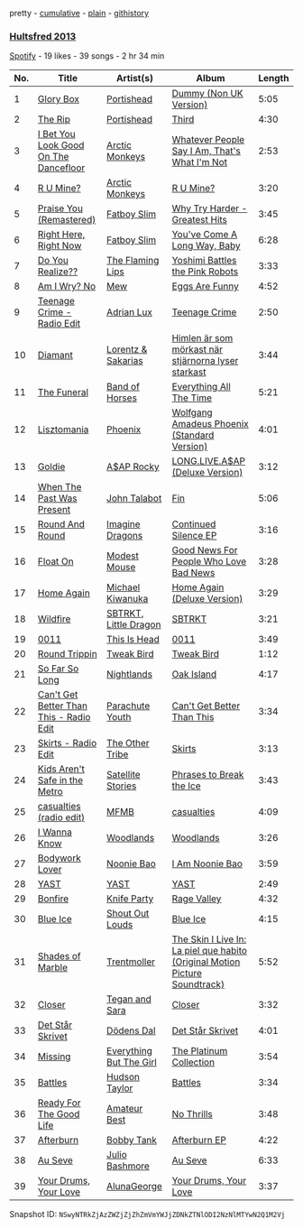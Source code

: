 pretty - [cumulative](/playlists/cumulative/0pTJgTL7GIhxto5z35Rfwu.md) - [plain](/playlists/plain/0pTJgTL7GIhxto5z35Rfwu) - [githistory](https://github.githistory.xyz/mackorone/spotify-playlist-archive/blob/main/playlists/plain/0pTJgTL7GIhxto5z35Rfwu)

### [Hultsfred 2013](https://open.spotify.com/playlist/0pTJgTL7GIhxto5z35Rfwu)

> 

[Spotify](https://open.spotify.com/user/spotify) - 19 likes - 39 songs - 2 hr 34 min

| No. | Title | Artist(s) | Album | Length |
|---|---|---|---|---|
| 1 | [Glory Box](https://open.spotify.com/track/68oUQRwGJGExtkpaSvSbgb) | [Portishead](https://open.spotify.com/artist/6liAMWkVf5LH7YR9yfFy1Y) | [Dummy \(Non UK Version\)](https://open.spotify.com/album/3gxOtUSRzweDWBKlpj7cG6) | 5:05 |
| 2 | [The Rip](https://open.spotify.com/track/4kOy7M6eT5kYJCZxh0c6Lh) | [Portishead](https://open.spotify.com/artist/6liAMWkVf5LH7YR9yfFy1Y) | [Third](https://open.spotify.com/album/18JyZd2XLdT2rmekw6EwoS) | 4:30 |
| 3 | [I Bet You Look Good On The Dancefloor](https://open.spotify.com/track/0S7zL7ae0KpOSPKeFQpHo8) | [Arctic Monkeys](https://open.spotify.com/artist/7Ln80lUS6He07XvHI8qqHH) | [Whatever People Say I Am, That's What I'm Not](https://open.spotify.com/album/2PXlvqTzGBNetlGct7L5e6) | 2:53 |
| 4 | [R U Mine?](https://open.spotify.com/track/6Sl4vxgAjIY8pVTa5idAx1) | [Arctic Monkeys](https://open.spotify.com/artist/7Ln80lUS6He07XvHI8qqHH) | [R U Mine?](https://open.spotify.com/album/4ki3TBqU3l13iWWqb5RKb1) | 3:20 |
| 5 | [Praise You \(Remastered\)](https://open.spotify.com/track/33EWQl3SDMyCyloqA6A3B6) | [Fatboy Slim](https://open.spotify.com/artist/4Y7tXHSEejGu1vQ9bwDdXW) | [Why Try Harder \- Greatest Hits](https://open.spotify.com/album/4A5OxGn3h1eBX7Sl3Q0974) | 3:45 |
| 6 | [Right Here, Right Now](https://open.spotify.com/track/26bCJd8gbuI4DQms1dq90K) | [Fatboy Slim](https://open.spotify.com/artist/4Y7tXHSEejGu1vQ9bwDdXW) | [You've Come A Long Way, Baby](https://open.spotify.com/album/5dbW25KDJWBkv2gtaQdmxJ) | 6:28 |
| 7 | [Do You Realize??](https://open.spotify.com/track/2DFRFqWNahKtFD112H2iEZ) | [The Flaming Lips](https://open.spotify.com/artist/16eRpMNXSQ15wuJoeqguaB) | [Yoshimi Battles the Pink Robots](https://open.spotify.com/album/49LA20VMk65fQyEaIzYdvf) | 3:33 |
| 8 | [Am I Wry? No](https://open.spotify.com/track/4PQSDHGXXxNojUC7BO6lWw) | [Mew](https://open.spotify.com/artist/6kDMoHTcBICPILP2aclPWZ) | [Eggs Are Funny](https://open.spotify.com/album/0CUfteeG6R9RogZKJwvg4Z) | 4:52 |
| 9 | [Teenage Crime \- Radio Edit](https://open.spotify.com/track/1E2tRwT1GIHk1a8oYQMfjC) | [Adrian Lux](https://open.spotify.com/artist/5kp9Qhzri9LrDkzrtjt5Sh) | [Teenage Crime](https://open.spotify.com/album/72XSI1AWTvZbMrzCRvbtUK) | 2:50 |
| 10 | [Diamant](https://open.spotify.com/track/3HjVKQWXh1czc9aZI0Qqfi) | [Lorentz & Sakarias](https://open.spotify.com/artist/2OvrB1ySg1P7YWsiMl7Giu) | [Himlen är som mörkast när stjärnorna lyser starkast](https://open.spotify.com/album/0YY3fFCBmIjhtduKY1004p) | 3:44 |
| 11 | [The Funeral](https://open.spotify.com/track/4o0NjemqhmsYLIMwlcosvW) | [Band of Horses](https://open.spotify.com/artist/0OdUWJ0sBjDrqHygGUXeCF) | [Everything All The Time](https://open.spotify.com/album/5uMfshtC2Jwqui0NUyUYIL) | 5:21 |
| 12 | [Lisztomania](https://open.spotify.com/track/3EXCJvehlOGEP9ntHaEMAg) | [Phoenix](https://open.spotify.com/artist/1xU878Z1QtBldR7ru9owdU) | [Wolfgang Amadeus Phoenix \(Standard Version\)](https://open.spotify.com/album/6QwlhIbsK5hrP95Q5FPKXr) | 4:01 |
| 13 | [Goldie](https://open.spotify.com/track/4go2hxLM6ijk0K76ZY0Nhd) | [A$AP Rocky](https://open.spotify.com/artist/13ubrt8QOOCPljQ2FL1Kca) | [LONG.LIVE.A$AP \(Deluxe Version\)](https://open.spotify.com/album/1E1eyI5uGllppJZCxNoF9w) | 3:12 |
| 14 | [When The Past Was Present](https://open.spotify.com/track/32VZp5f7imXSewOEQ79d5p) | [John Talabot](https://open.spotify.com/artist/1YvN5uOGQkHVUUlZUcnotD) | [Fin](https://open.spotify.com/album/3m779E07PwAQ3841RKHolm) | 5:06 |
| 15 | [Round And Round](https://open.spotify.com/track/0dhmtvCiuDr9t2rtnezVxW) | [Imagine Dragons](https://open.spotify.com/artist/53XhwfbYqKCa1cC15pYq2q) | [Continued Silence EP](https://open.spotify.com/album/0lW1cNfQfZDndoQ8ej2TSP) | 3:16 |
| 16 | [Float On](https://open.spotify.com/track/2lwwrWVKdf3LR9lbbhnr6R) | [Modest Mouse](https://open.spotify.com/artist/1yAwtBaoHLEDWAnWR87hBT) | [Good News For People Who Love Bad News](https://open.spotify.com/album/0TGTGuc2vXv6ZECoAf52N0) | 3:28 |
| 17 | [Home Again](https://open.spotify.com/track/5yGVHzJ2Se8pDzR7FIYUlU) | [Michael Kiwanuka](https://open.spotify.com/artist/0bzfPKdbXL5ezYW2z3UGQj) | [Home Again \(Deluxe Version\)](https://open.spotify.com/album/6b7DeWxueaZY0NNReD6TrK) | 3:29 |
| 18 | [Wildfire](https://open.spotify.com/track/2WMRd3xAb9FwXopCRNWDq1) | [SBTRKT](https://open.spotify.com/artist/1O10apSOoAPjOu6UhUNmeI), [Little Dragon](https://open.spotify.com/artist/6Tyzp9KzpiZ04DABQoedps) | [SBTRKT](https://open.spotify.com/album/5fP2kgfePJZF4nB1XqC1i8) | 3:21 |
| 19 | [0011](https://open.spotify.com/track/0HmTKpoMSKjMOGSomb6Dce) | [This Is Head](https://open.spotify.com/artist/7lTsPKRcBt6D50x76kagTN) | [0011](https://open.spotify.com/album/7kvzbep2egIUh8kGT7I80b) | 3:49 |
| 20 | [Round Trippin](https://open.spotify.com/track/09X56Q7OEj0lErF024S3T5) | [Tweak Bird](https://open.spotify.com/artist/2t1fCtc4niNxEZ35FuNTVW) | [Tweak Bird](https://open.spotify.com/album/5PrlAUKsGw6eYHGH3LPGdd) | 1:12 |
| 21 | [So Far So Long](https://open.spotify.com/track/1ykOCLm0kCZA2wOlYNQtp8) | [Nightlands](https://open.spotify.com/artist/6j1PJ7qiMlHAzkyPN3ldN6) | [Oak Island](https://open.spotify.com/album/672jDAyzhqtgr2DfcyobOY) | 4:17 |
| 22 | [Can't Get Better Than This \- Radio Edit](https://open.spotify.com/track/0oPXSsxIOcEBeOBQvThSDF) | [Parachute Youth](https://open.spotify.com/artist/7y5xCKz1V2iSh1YsOLyOPH) | [Can't Get Better Than This](https://open.spotify.com/album/2XTomRxjgSTISfjnqwe0JL) | 3:34 |
| 23 | [Skirts \- Radio Edit](https://open.spotify.com/track/4YAzmdKBJXqY7YOLmLbNxL) | [The Other Tribe](https://open.spotify.com/artist/58aFXYJH2kj1nkLSwA8Uv8) | [Skirts](https://open.spotify.com/album/5IZ3T2dV0wHmPj5K07ZhND) | 3:13 |
| 24 | [Kids Aren't Safe in the Metro](https://open.spotify.com/track/51w9TrOEsnHUciZbscgMN7) | [Satellite Stories](https://open.spotify.com/artist/2qRxFU6TyYb3HCMIIq8npH) | [Phrases to Break the Ice](https://open.spotify.com/album/77sjsgdedmK3lQTbQds6bW) | 3:43 |
| 25 | [casualties \(radio edit\)](https://open.spotify.com/track/79P6gASX4GhuxUvzfsHT6H) | [MFMB](https://open.spotify.com/artist/3KGC1KE7hhOa5O3VLago08) | [casualties](https://open.spotify.com/album/5kxNXE35Stkcy0j8uQAUYH) | 4:09 |
| 26 | [I Wanna Know](https://open.spotify.com/track/3nb12t0G39wafaphFkrFcO) | [Woodlands](https://open.spotify.com/artist/1FMBhdxMxRpopeVjr2gE3y) | [Woodlands](https://open.spotify.com/album/1bGvui7acqgW40Vkh7f5e1) | 3:26 |
| 27 | [Bodywork Lover](https://open.spotify.com/track/0pxDyMjjHlYQ1g9Oc9msf1) | [Noonie Bao](https://open.spotify.com/artist/1vIuPjtFhqIPE2n9W2ePgO) | [I Am Noonie Bao](https://open.spotify.com/album/4lih8LOeKRk3NfEtS6QrDW) | 3:59 |
| 28 | [YAST](https://open.spotify.com/track/0ETztqrXSUKfS9Os1DvLrL) | [YAST](https://open.spotify.com/artist/2paiM1wNsRF27BbehU5nlL) | [YAST](https://open.spotify.com/album/1ZwaEWh9xI937J4zR7Axrz) | 2:49 |
| 29 | [Bonfire](https://open.spotify.com/track/0QIYINh2AwmOmdu8CRYvlw) | [Knife Party](https://open.spotify.com/artist/2DuJi13MWHjRHrqRUwk8vH) | [Rage Valley](https://open.spotify.com/album/2KZKR8bLDZPUxOE6JhTh4X) | 4:32 |
| 30 | [Blue Ice](https://open.spotify.com/track/00R5IJKj3xp8n1TnHe4oJP) | [Shout Out Louds](https://open.spotify.com/artist/0UOrN3LNaKApiOSdvJiETl) | [Blue Ice](https://open.spotify.com/album/75AUhi1GyyXIMiJs8fzHn6) | 4:15 |
| 31 | [Shades of Marble](https://open.spotify.com/track/1RVw59gWpRJO5d1k8Ja49y) | [Trentmoller](https://open.spotify.com/artist/1FWBMLgd0jtxiRlev4YgZ7) | [The Skin I Live In: La piel que habito \(Original Motion Picture Soundtrack\)](https://open.spotify.com/album/3KR8RgDl6GLzyCOB9lqFET) | 5:52 |
| 32 | [Closer](https://open.spotify.com/track/1HDpZNBwkE14hHeD5ERHfp) | [Tegan and Sara](https://open.spotify.com/artist/5e1BZulIiYWPRm8yogwUYH) | [Closer](https://open.spotify.com/album/6oSgEasPKd0VMri2mDlAzB) | 3:32 |
| 33 | [Det Står Skrivet](https://open.spotify.com/track/4Bai4T1Z1gm8zBvZHrhgh9) | [Dödens Dal](https://open.spotify.com/artist/5nolItm8IpNzhI55yY4PPx) | [Det Står Skrivet](https://open.spotify.com/album/0YpC1y0Xy93Yd86QJNsyzM) | 4:01 |
| 34 | [Missing](https://open.spotify.com/track/0mCRhbedh0rFSl6Hbvsjs1) | [Everything But The Girl](https://open.spotify.com/artist/13ccXrK7AmXb4TddMkE7jy) | [The Platinum Collection](https://open.spotify.com/album/2Ly5cBoWsI01T1B3p7tjHT) | 3:54 |
| 35 | [Battles](https://open.spotify.com/track/2t1GXDL9HlBWotqFar6UxP) | [Hudson Taylor](https://open.spotify.com/artist/4DX2G1URzfEiRg2wBfv4ub) | [Battles](https://open.spotify.com/album/0KD3qnRuyqjaiCHLeYGmRZ) | 3:34 |
| 36 | [Ready For The Good Life](https://open.spotify.com/track/0uTbiIvbVY56Nx4w4VtC9E) | [Amateur Best](https://open.spotify.com/artist/0P1KjnF9uhM1VIRvAb5J4b) | [No Thrills](https://open.spotify.com/album/5ZMkWqMSrJID72EysBRZQO) | 3:48 |
| 37 | [Afterburn](https://open.spotify.com/track/6dNOiyqgkyi1lkhz7PknRL) | [Bobby Tank](https://open.spotify.com/artist/4NqLrFQ5MxMqMNeijTTFSg) | [Afterburn EP](https://open.spotify.com/album/6a8QSaduRfsfQWtoHTBqT5) | 4:22 |
| 38 | [Au Seve](https://open.spotify.com/track/2IZRKyfNf5wkUxz89DSCgV) | [Julio Bashmore](https://open.spotify.com/artist/0WAZJYudbUpl0EOjvdrnRG) | [Au Seve](https://open.spotify.com/album/4B7suN0MtI45BxJCDleJ8r) | 6:33 |
| 39 | [Your Drums, Your Love](https://open.spotify.com/track/6KghqWqagTKdfgioqf7KIH) | [AlunaGeorge](https://open.spotify.com/artist/2VAnyOxzJuSAj7XIuEOT38) | [Your Drums, Your Love](https://open.spotify.com/album/43eWR8FRXKC7OggPPQNsQQ) | 3:37 |

Snapshot ID: `NSwyNTRkZjAzZWZjZjZhZmVmYWJjZDNkZTNlODI2NzNlMTYwN2Q1M2Vj`
